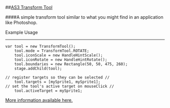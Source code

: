 ##[AS3 Transform Tool](http://www.quietless.com/kitchen/transform-tool-drag-scale-and-rotate-at-runtime/)

####A simple transform tool similar to what you might find in an application like Photoshop.

Example Usage
***
```
var tool = new TransformTool();
    tool.mode = TransformTool.ROTATE;
    tool.iconScale = new HandleHintScale();
    tool.iconRotate = new HandleHintRotate();
    tool.boundaries = new Rectangle(50, 50, 475, 260);
    stage.addChild(tool);

// register targets so they can be selected //
    tool.targets = [mySprite1, mySprite1];
// set the tool's active target on mouseClick //
    tool.activeTarget = mySprite1;
```
[More information available here.](http://www.quietless.com/kitchen/transform-tool-drag-scale-and-rotate-at-runtime/)
